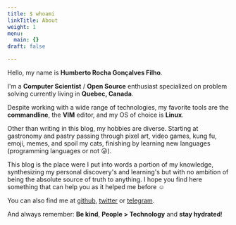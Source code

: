 ```yaml
---
title: $ whoami
linkTitle: About
weight: 1
menu:
  main: {}
draft: false

---
```

Hello, my name is **Humberto Rocha Gonçalves Filho**.

I'm a **Computer Scientist** / **Open Source** enthusiast specialized on problem solving currently living in **Quebec, Canada**.

Despite working with a wide range of technologies, my favorite tools are the **commandline**, the **VIM** editor, and my OS of choice is **Linux**.

Other than writing in this blog, my hobbies are diverse. Starting at gastronomy and pastry passing through pixel art, video games, kung fu, emoji, memes, and spoil my cats, finishing by learning new languages (programming languages or not 😜).

This blog is the place were I put into words a portion of my knowledge, synthesizing my personal discovery's and learning's but with no ambition of being the absolute source of truth to anything. I hope you find here something that can help you as it helped me before ☺️

You can also find me at [github](https://github.com/humrochagf), [twitter](https://twitter.com/humrochagf) or [telegram](https://t.me/humrochagf).

And always remember: **Be kind**, **People > Technology** and **stay hydrated**!
